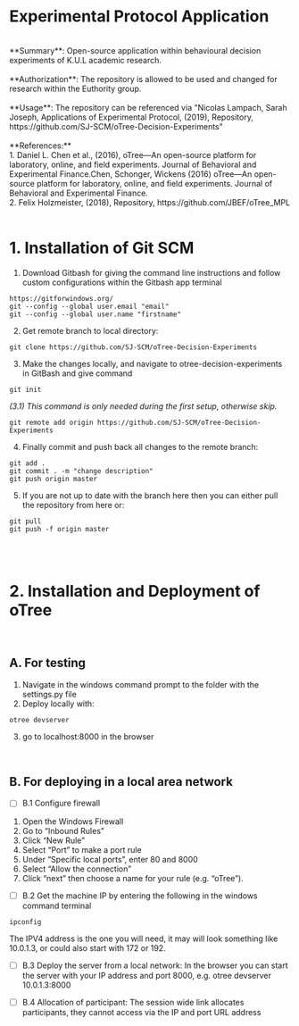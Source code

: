 # Experimental Protocol Application

<br/>
**Summary**: Open-source application within behavioural decision experiments of K.U.L academic research. <br/>
<br/>
**Authorization**: The repository is allowed to be used and changed for research within the Euthority group. <br/>
<br/>
**Usage**: The repository can be referenced via "Nicolas Lampach, Sarah Joseph, Applications of Experimental Protocol, (2019), Repository, https://github.com/SJ-SCM/oTree-Decision-Experiments" <br/>
<br/>
**References:** <br/>
1. Daniel L. Chen et al., (2016), oTree—An open-source platform for laboratory, online, and field experiments. Journal of Behavioral and Experimental Finance.Chen, Schonger, Wickens (2016) oTree—An open-source platform for laboratory, online, and field experiments. Journal of Behavioral and Experimental Finance.<br/> 
2. Felix Holzmeister, (2018), Repository, https://github.com/JBEF/oTree_MPL <br/>
<br/>

# 1. Installation of Git SCM

1. Download Gitbash for giving the command line instructions and follow custom configurations within the Gitbash app terminal
```
https://gitforwindows.org/
git --config --global user.email "email"
git --config --global user.name "firstname"
```

2. Get remote branch to local directory:
```
git clone https://github.com/SJ-SCM/oTree-Decision-Experiments
```
3. Make the changes locally, and navigate to otree-decision-experiments in GitBash and give command
```
git init
```
_(3.1) This command is only needed during the first setup, otherwise skip._
```
git remote add origin https://github.com/SJ-SCM/oTree-Decision-Experiments
```
4. Finally commit and push back all changes to the remote branch:
```
git add .
git commit . -m "change description"
git push origin master
```
5. If you are not up to date with the branch here then you can either pull the repository from here or:
```
git pull
git push -f origin master
```
<br/>
<br/>

# 2. Installation and Deployment of oTree

<br/>

## **A. For testing**

1. Navigate in the windows command prompt to the folder with the settings.py file
2. Deploy locally with:
```
otree devserver
```
3. go to localhost:8000 in the browser

<br/>

## **B. For deploying in a local area network**

- [ ] B.1 Configure firewall

1. Open the Windows Firewall
2. Go to “Inbound Rules”
3. Click “New Rule”
4. Select “Port” to make a port rule
5. Under “Specific local ports”, enter 80 and 8000
6. Select “Allow the connection”
7. Click “next” then choose a name for your rule (e.g. “oTree”).

- [ ] B.2 Get the machine IP by entering the following in the windows command terminal
```
ipconfig
```
The IPV4 address is the one you will need, it may will look something like 10.0.1.3, or could also start with 172 or 192.

- [ ] B.3 Deploy the server from a local network:
In the browser you can start the server with your IP address and port 8000, e.g. otree devserver 10.0.1.3:8000

- [ ] B.4 Allocation of participant:
The session wide link allocates participants, they cannot access via the IP and port URL address
